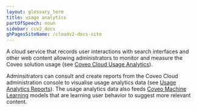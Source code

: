 ```yaml
---
layout: glossary_term
title: usage analytics
partOfSpeech: noun
sidebar: ccv2_docs
ghPagesSiteName: /cloudv2-docs-site
---
```


A cloud service that records user interactions with search interfaces and other web content allowing administrators to monitor and measure the Coveo solution usage (see [Coveo Cloud Usage Analytics](http://www.coveo.com/go?dest=cloudhelp&lcid=9&context=89)). 

Adminsitrators can consult and create reports from the Coveo Cloud administration console to visualise usage analytics data (see [Usage Analytics Reports](http://www.coveo.com/go?dest=cloudhelp&lcid=9&context=238)). The usage analytics data also feeds [Coveo Machine Learning](coveo-machine-learning.md) models that are learning user behavior to suggest more relevant content. 